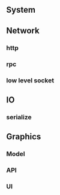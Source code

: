 ## System

## Network

### http

### rpc

### low level socket


## IO

### serialize

## Graphics

### Model

### API

### UI
